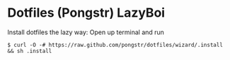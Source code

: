 Dotfiles (Pongstr) LazyBoi
==========================

Install dotfiles the lazy way: Open up terminal and run

```shell
$ curl -O -# https://raw.github.com/pongstr/dotfiles/wizard/.install && sh .install
```